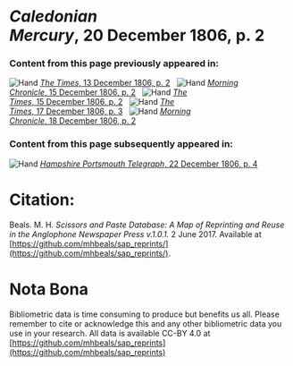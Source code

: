 # *Caledonian Mercury*, 20 December 1806, p. 2  
  
### Content from this page previously appeared in:  
![Hand](http://scissorsandpaste.net/wp-content/uploads/2017/06/smallhandpointer.png) [*The Times*, 13 December 1806, p. 2](https://mhbeals.github.io/sap_html/The-Times/The-Times-13-December-1806-p-2)  
![Hand](http://scissorsandpaste.net/wp-content/uploads/2017/06/smallhandpointer.png) [*Morning Chronicle*, 15 December 1806, p. 2](https://mhbeals.github.io/sap_html/Morning-Chronicle/Morning-Chronicle-15-December-1806-p-2)  
![Hand](http://scissorsandpaste.net/wp-content/uploads/2017/06/smallhandpointer.png) [*The Times*, 15 December 1806, p. 2](https://mhbeals.github.io/sap_html/The-Times/The-Times-15-December-1806-p-2)  
![Hand](http://scissorsandpaste.net/wp-content/uploads/2017/06/smallhandpointer.png) [*The Times*, 17 December 1806, p. 3](https://mhbeals.github.io/sap_html/The-Times/The-Times-17-December-1806-p-3)  
![Hand](http://scissorsandpaste.net/wp-content/uploads/2017/06/smallhandpointer.png) [*Morning Chronicle*, 18 December 1806, p. 2](https://mhbeals.github.io/sap_html/Morning-Chronicle/Morning-Chronicle-18-December-1806-p-2)  
  
### Content from this page subsequently appeared in:  
![Hand](http://scissorsandpaste.net/wp-content/uploads/2017/06/smallhandpointer.png) [*Hampshire Portsmouth Telegraph*, 22 December 1806, p. 4](https://mhbeals.github.io/sap_html/Hampshire-Portsmouth-Telegraph/Hampshire-Portsmouth-Telegraph-22-December-1806-p-4)  


# Citation: 

Beals. M. H. *Scissors and Paste Database: A Map of Reprinting and Reuse in the Anglophone Newspaper Press v.1.0.1.* 2 June 2017. Available at [https://github.com/mhbeals/sap_reprints/](https://github.com/mhbeals/sap_reprints/). 

# Nota Bona

Bibliometric data is time consuming to produce but benefits us all. Please remember to cite or acknowledge this and any other bibliometric data you use in your research. All data is available CC-BY 4.0 at [https://github.com/mhbeals/sap_reprints](https://github.com/mhbeals/sap_reprints)